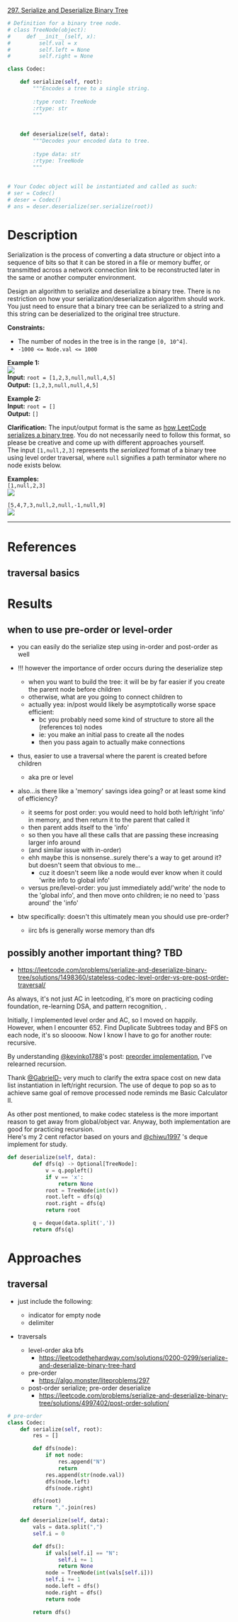 [297. Serialize and Deserialize Binary Tree](https://leetcode.com/problems/serialize-and-deserialize-binary-tree/)

```python
# Definition for a binary tree node.
# class TreeNode(object):
#     def __init__(self, x):
#         self.val = x
#         self.left = None
#         self.right = None

class Codec:

    def serialize(self, root):
        """Encodes a tree to a single string.
        
        :type root: TreeNode
        :rtype: str
        """
        

    def deserialize(self, data):
        """Decodes your encoded data to tree.
        
        :type data: str
        :rtype: TreeNode
        """
        

# Your Codec object will be instantiated and called as such:
# ser = Codec()
# deser = Codec()
# ans = deser.deserialize(ser.serialize(root))
```

# Description
Serialization is the process of converting a data structure or object into a sequence of bits so that it can be stored in a file or memory buffer, or transmitted across a network connection link to be reconstructed later in the same or another computer environment.

Design an algorithm to serialize and deserialize a binary tree. There is no restriction on how your serialization/deserialization algorithm should work. You just need to ensure that a binary tree can be serialized to a string and this string can be deserialized to the original tree structure.

**Constraints:**
- The number of nodes in the tree is in the range `[0, 10^4]`.
- `-1000 <= Node.val <= 1000`

**Example 1:**  
![](!assets/attachments/Pasted%20image%2020240227114908.png)  
**Input:** `root = [1,2,3,null,null,4,5]`  
**Output:** `[1,2,3,null,null,4,5]`  

**Example 2:**  
**Input:** `root = []`  
**Output:** `[]`  

**Clarification:** The input/output format is the same as [how LeetCode serializes a binary tree](https://support.leetcode.com/hc/en-us/articles/360011883654-What-does-1-null-2-3-mean-in-binary-tree-representation-). You do not necessarily need to follow this format, so please be creative and come up with different approaches yourself.  
The input `[1,null,2,3]` represents the _serialized_ format of a binary tree using level order traversal, where `null` signifies a path terminator where no node exists below.

**Examples:**  
`[1,null,2,3]`  
![](!assets/attachments/Pasted%20image%2020240227115257.png)  

`[5,4,7,3,null,2,null,-1,null,9]`  
![](!assets/attachments/Pasted%20image%2020240227115312.png)


---


# References

## traversal basics


# Results
## when to use pre-order or level-order
- you can easily do the serialize step using in-order and post-order as well
- !!! however the importance of order occurs during the deserialize step
	- when you want to build the tree: it will be by far easier if you create the parent node before children
	- otherwise, what are you going to connect children to
	- actually yea: in/post would likely be asymptotically worse space efficient:
		- bc you probably need some kind of structure to store all the (references to) nodes
		- ie: you make an initial pass to create all the nodes
		- then you pass again to actually make connections
- thus, easier to use a traversal where the parent is created before children
	- aka pre or level



- also...is there like a 'memory' savings idea going? or at least some kind of efficiency?
	- it seems for post order: you would need to hold both left/right 'info' in memory, and then return it to the parent that called it
	- then parent adds itself to the 'info'
	- so then you have all these calls that are passing these increasing larger info around
	- (and similar issue with in-order)
	- ehh maybe this is nonsense..surely there's a way to get around it? but doesn't seem that obvious to me...
		- cuz it doesn't seem like a node would ever know when it could 'write info to global info'
	- versus pre/level-order: you just immediately add/'write' the node to the 'global info', and then move onto children; ie no need to 'pass around' the 'info'

	
- btw specifically: doesn't this ultimately mean you should use pre-order?
	- iirc bfs is generally worse memory than dfs



## possibly another important thing? TBD
- https://leetcode.com/problems/serialize-and-deserialize-binary-tree/solutions/1498360/stateless-codec-level-order-vs-pre-post-order-traversal/

As always, it's not just AC in leetcoding, it's more on practicing coding foundation, re-learning DSA, and pattern recognition, .

Initially, I implemented level order and AC, so I moved on happily.  
However, when I encounter 652. Find Duplicate Subtrees today and BFS on each node, it's so sloooow. Now I know I have to go for another route: recursive.

By understanding [@kevinko1788](https://leetcode.com/kevinko1788)'s post: [preorder implementation](https://leetcode.com/problems/serialize-and-deserialize-binary-tree/discuss/396124/Python-very-easy-to-understand-recursive-preorder-with-comments), I've relearned recursion.

Thank [@GabrielD-](https://leetcode.com/GabrielD-) very much to clarify the extra space cost on new data list instantiation in left/right recursion. The use of deque to pop so as to achieve same goal of remove processed node reminds me Basic Calculator II.

As other post mentioned, to make codec stateless is the more important reason to get away from global/object var. Anyway, both implementation are good for practicing recursion.  
Here's my 2 cent refactor based on yours and [@chiwu1997](https://leetcode.com/chiwu1997) 's deque implement for study.

```python
def deserialize(self, data):
        def dfs(q) -> Optional[TreeNode]:
            v = q.popleft()
            if v == 'x':
                return None
            root = TreeNode(int(v))
            root.left = dfs(q)
            root.right = dfs(q)
            return root

        q = deque(data.split(','))
        return dfs(q)
```





# Approaches


## traversal
- just include the following:
	- indicator for empty node
	- delimiter

- traversals
	- level-order aka bfs
		- https://leetcodethehardway.com/solutions/0200-0299/serialize-and-deserialize-binary-tree-hard
	- pre-order
		- https://algo.monster/liteproblems/297
	- post-order serialize; pre-order deserialize
		- https://leetcode.com/problems/serialize-and-deserialize-binary-tree/solutions/4997402/post-order-solution/



```python
# pre-order
class Codec:
    def serialize(self, root):
        res = []

        def dfs(node):
            if not node:
                res.append("N")
                return
            res.append(str(node.val))
            dfs(node.left)
            dfs(node.right)

        dfs(root)
        return ",".join(res)

    def deserialize(self, data):
        vals = data.split(",")
        self.i = 0

        def dfs():
            if vals[self.i] == "N":
                self.i += 1
                return None
            node = TreeNode(int(vals[self.i]))
            self.i += 1
            node.left = dfs()
            node.right = dfs()
            return node

        return dfs()

```